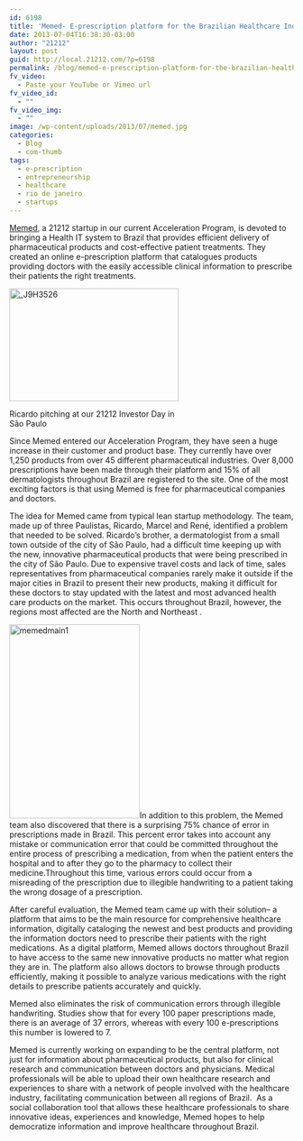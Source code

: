 ```yaml
---
id: 6198
title: 'Memed- E-prescription platform for the Brazilian Healthcare Industry'
date: 2013-07-04T16:38:30-03:00
author: "21212"
layout: post
guid: http://local.21212.com/?p=6198
permalink: /blog/memed-e-prescription-platform-for-the-brazilian-healthcare-industry/
fv_video:
  - Paste your YouTube or Vimeo url
fv_video_id:
  - ""
fv_video_img:
  - ""
image: /wp-content/uploads/2013/07/memed.jpg
categories:
  - Blog
  - com-thumb
tags:
  - e-prescription
  - entrepreneurship
  - healthcare
  - rio de janeiro
  - startups
---
```

<p dir="ltr">
  <a href="http://memed.com.br/home/">Memed</a>, a 21212 startup in our current Acceleration Program, is devoted to bringing a Health IT system to Brazil that provides efficient delivery of pharmaceutical products and cost-effective patient treatments. They created an online e-prescription platform that catalogues products providing doctors with the easily accessible clinical information to prescribe their patients the right treatments.
</p>

<div id="attachment_6346" style="width: 310px" class="wp-caption alignleft">
  <a href="http://local.21212.com/wp-content/uploads/2013/07/J9H3526.jpg"><img aria-describedby="caption-attachment-6346" class="size-medium wp-image-6346 " alt="_J9H3526" src="http://local.21212.com/wp-content/uploads/2013/07/J9H3526-300x200.jpg" width="300" height="200" srcset="http://localhost:8080/wp-content/uploads/2013/07/J9H3526-300x200.jpg 300w, http://localhost:8080/wp-content/uploads/2013/07/J9H3526.jpg 1024w" sizes="(max-width: 300px) 100vw, 300px" /></a>
  
  <p id="caption-attachment-6346" class="wp-caption-text">
    Ricardo pitching at our 21212 Investor Day in São Paulo
  </p>
</div>

Since Memed entered our Acceleration Program, they have seen a huge increase in their customer and product base. They currently have over 1,250 products from over 45 different pharmaceutical industries. Over 8,000 prescriptions have been made through their platform and 15% of all dermatologists throughout Brazil are registered to the site. One of the most exciting factors is that using Memed is free for pharmaceutical companies and doctors.

The idea for Memed came from typical lean startup methodology. The team, made up of three Paulistas, Ricardo, Marcel and René, identified a problem that needed to be solved. Ricardo’s brother, a dermatologist from a small town outside of the city of São Paulo, had a difficult time keeping up with the new, innovative pharmaceutical products that were being prescribed in the city of São Paulo. Due to expensive travel costs and lack of time, sales representatives from pharmaceutical companies rarely make it outside if the major cities in Brazil to present their new products, making it difficult for these doctors to stay updated with the latest and most advanced health care products on the market. This occurs throughout Brazil, however, the regions most affected are the North and Northeast .

[<img class="wp-image-6207 alignright" alt="memedmain1" src="http://local.21212.com/wp-content/uploads/2013/06/memedmain1-688x1024.jpg" width="231" height="344" srcset="http://localhost:8080/wp-content/uploads/2013/06/memedmain1-688x1024.jpg 688w, http://localhost:8080/wp-content/uploads/2013/06/memedmain1-201x300.jpg 201w, http://localhost:8080/wp-content/uploads/2013/06/memedmain1.jpg 1112w" sizes="(max-width: 231px) 100vw, 231px" />](http://local.21212.com/wp-content/uploads/2013/06/memedmain1.jpg)In addition to this problem, the Memed team also discovered that there is a surprising 75% chance of error in prescriptions made in Brazil. This percent error takes into account any mistake or communication error that could be committed throughout the entire process of prescribing a medication, from when the patient enters the hospital and to after they go to the pharmacy to collect their medicine.Throughout this time, various errors could occur from a misreading of the prescription due to illegible handwriting to a patient taking the wrong dosage of a prescription.

After careful evaluation, the Memed team came up with their solution&#8211; a platform that aims to be the main resource for comprehensive healthcare information, digitally cataloging the newest and best products and providing the information doctors need to prescribe their patients with the right medications. As a digital platform, Memed allows doctors throughout Brazil to have access to the same new innovative products no matter what region they are in. The platform also allows doctors to browse through products efficiently, making it possible to analyze various medications with the right details to prescribe patients accurately and quickly.

Memed also eliminates the risk of communication errors through illegible handwriting. Studies show that for every 100 paper prescriptions made, there is an average of 37 errors, whereas with every 100 e-prescriptions this number is lowered to 7.

Memed is currently working on expanding to be the central platform, not just for information about pharmaceutical products, but also for clinical research and communication between doctors and physicians. Medical professionals will be able to upload their own healthcare research and experiences to share with a network of people involved with the healthcare industry, facilitating communication between all regions of Brazil.  As a social collaboration tool that allows these healthcare professionals to share innovative ideas, experiences and knowledge, Memed hopes to help democratize information and improve healthcare throughout Brazil.

&nbsp;